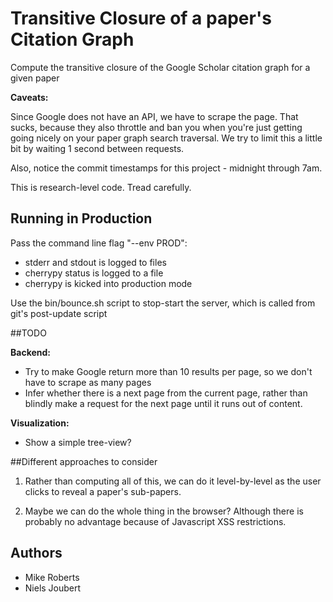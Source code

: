 Transitive Closure of a paper's Citation Graph
==============================================

Compute the transitive closure of the Google Scholar citation graph for a given paper

**Caveats:**

Since Google does not have an API, we have to scrape the page. That sucks, because they also throttle and ban you when you're just getting going nicely on your paper graph search traversal.  We try to limit this a little bit by waiting 1 second between requests.

Also, notice the commit timestamps for this project - midnight through 7am. 

This is research-level code. Tread carefully.

## Running in Production

Pass the command line flag "--env PROD":
- stderr and stdout is logged to files
- cherrypy status is logged to a file
- cherrypy is kicked into production mode

Use the bin/bounce.sh script to stop-start the server, which is called from git's post-update script

##TODO

**Backend:**

- Try to make Google return more than 10 results per page, so we don't have to scrape as many pages
- Infer whether there is a next page from the current page, rather than blindly make a request for the next page until it runs out of content.

**Visualization:**

- Show a simple tree-view?

##Different approaches to consider

1. Rather than computing all of this, we can do it level-by-level as the user clicks to reveal a paper's sub-papers.

2. Maybe we can do the whole thing in the browser? Although there is probably no advantage because of Javascript XSS restrictions.

## Authors

- Mike Roberts
- Niels Joubert